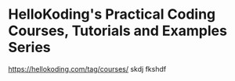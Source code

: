 # HelloKoding's Practical Coding Courses, Tutorials and Examples Series

https://hellokoding.com/tag/courses/
skdj fkshdf
